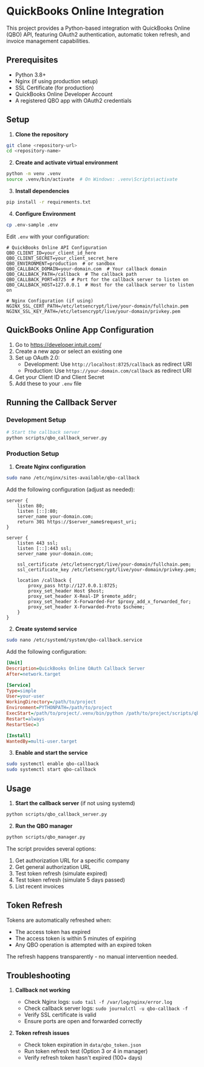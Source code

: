 # QuickBooks Online Integration

This project provides a Python-based integration with QuickBooks Online (QBO) API, featuring OAuth2 authentication, automatic token refresh, and invoice management capabilities.

## Prerequisites

- Python 3.8+
- Nginx (if using production setup)
- SSL Certificate (for production)
- QuickBooks Online Developer Account
- A registered QBO app with OAuth2 credentials

## Setup

1. **Clone the repository**
```bash
git clone <repository-url>
cd <repository-name>
```

2. **Create and activate virtual environment**
```bash
python -m venv .venv
source .venv/bin/activate  # On Windows: .venv\Scripts\activate
```

3. **Install dependencies**
```bash
pip install -r requirements.txt
```

4. **Configure Environment**
```bash
cp .env-sample .env
```
Edit `.env` with your configuration:
```env
# QuickBooks Online API Configuration
QBO_CLIENT_ID=your_client_id_here
QBO_CLIENT_SECRET=your_client_secret_here
QBO_ENVIRONMENT=production  # or sandbox
QBO_CALLBACK_DOMAIN=your-domain.com  # Your callback domain
QBO_CALLBACK_PATH=/callback  # The callback path
QBO_CALLBACK_PORT=8725  # Port for the callback server to listen on
QBO_CALLBACK_HOST=127.0.0.1  # Host for the callback server to listen on

# Nginx Configuration (if using)
NGINX_SSL_CERT_PATH=/etc/letsencrypt/live/your-domain/fullchain.pem
NGINX_SSL_KEY_PATH=/etc/letsencrypt/live/your-domain/privkey.pem
```

## QuickBooks Online App Configuration

1. Go to https://developer.intuit.com/
2. Create a new app or select an existing one
3. Set up OAuth 2.0:
   - Development: Use `http://localhost:8725/callback` as redirect URI
   - Production: Use `https://your-domain.com/callback` as redirect URI
4. Get your Client ID and Client Secret
5. Add these to your `.env` file

## Running the Callback Server

### Development Setup
```bash
# Start the callback server
python scripts/qbo_callback_server.py
```

### Production Setup

1. **Create Nginx configuration**
```bash
sudo nano /etc/nginx/sites-available/qbo-callback
```

Add the following configuration (adjust as needed):
```nginx
server {
    listen 80;
    listen [::]:80;
    server_name your-domain.com;
    return 301 https://$server_name$request_uri;
}

server {
    listen 443 ssl;
    listen [::]:443 ssl;
    server_name your-domain.com;

    ssl_certificate /etc/letsencrypt/live/your-domain/fullchain.pem;
    ssl_certificate_key /etc/letsencrypt/live/your-domain/privkey.pem;
    
    location /callback {
        proxy_pass http://127.0.0.1:8725;
        proxy_set_header Host $host;
        proxy_set_header X-Real-IP $remote_addr;
        proxy_set_header X-Forwarded-For $proxy_add_x_forwarded_for;
        proxy_set_header X-Forwarded-Proto $scheme;
    }
}
```

2. **Create systemd service**
```bash
sudo nano /etc/systemd/system/qbo-callback.service
```

Add the following configuration:
```ini
[Unit]
Description=QuickBooks Online OAuth Callback Server
After=network.target

[Service]
Type=simple
User=your-user
WorkingDirectory=/path/to/project
Environment=PYTHONPATH=/path/to/project
ExecStart=/path/to/project/.venv/bin/python /path/to/project/scripts/qbo_callback_server.py
Restart=always
RestartSec=3

[Install]
WantedBy=multi-user.target
```

3. **Enable and start the service**
```bash
sudo systemctl enable qbo-callback
sudo systemctl start qbo-callback
```

## Usage

1. **Start the callback server** (if not using systemd)
```bash
python scripts/qbo_callback_server.py
```

2. **Run the QBO manager**
```bash
python scripts/qbo_manager.py
```

The script provides several options:
1. Get authorization URL for a specific company
2. Get general authorization URL
3. Test token refresh (simulate expired)
4. Test token refresh (simulate 5 days passed)
5. List recent invoices

## Token Refresh

Tokens are automatically refreshed when:
- The access token has expired
- The access token is within 5 minutes of expiring
- Any QBO operation is attempted with an expired token

The refresh happens transparently - no manual intervention needed.

## Troubleshooting

1. **Callback not working**
   - Check Nginx logs: `sudo tail -f /var/log/nginx/error.log`
   - Check callback server logs: `sudo journalctl -u qbo-callback -f`
   - Verify SSL certificate is valid
   - Ensure ports are open and forwarded correctly

2. **Token refresh issues**
   - Check token expiration in `data/qbo_token.json`
   - Run token refresh test (Option 3 or 4 in manager)
   - Verify refresh token hasn't expired (100+ days)


